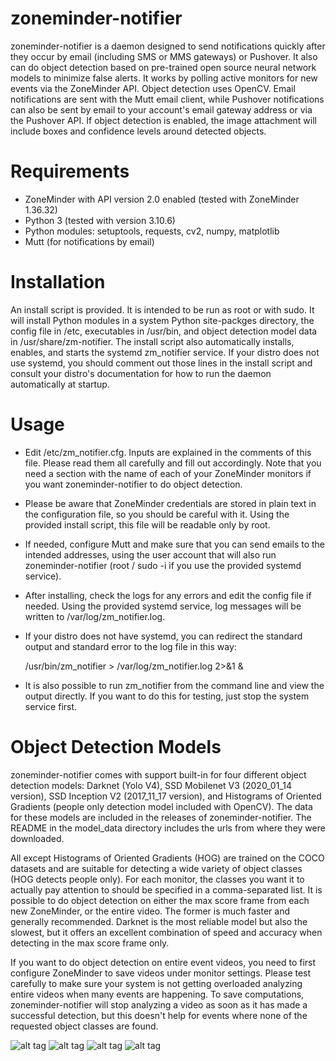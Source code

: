 zoneminder-notifier
================================================================================
zoneminder-notifier is a daemon designed to send notifications quickly after
they occur by email (including SMS or MMS gateways) or Pushover. It also can do
object detection based on pre-trained open source neural network models to
minimize false alerts. It works by polling active monitors for new events via
the ZoneMinder API. Object detection uses OpenCV. Email notifications are sent
with the Mutt email client, while Pushover notifications can also be sent by
email to your account's email gateway address or via the Pushover API. If
object detection is enabled, the image attachment will include boxes and
confidence levels around detected objects.

Requirements
================================================================================
* ZoneMinder with API version 2.0 enabled (tested with ZoneMinder 1.36.32)
* Python 3 (tested with version 3.10.6)
* Python modules: setuptools, requests, cv2, numpy, matplotlib
* Mutt (for notifications by email)

Installation
================================================================================
An install script is provided. It is intended to be run as root or with sudo. It
will install Python modules in a system Python site-packges directory, the
config file in /etc, executables in /usr/bin, and object detection model data in
/usr/share/zm-notifier. The install script also automatically installs, enables,
and starts the systemd zm_notifier service. If your distro does not use systemd,
you should comment out those lines in the install script and consult your
distro's documentation for how to run the daemon automatically at startup.

Usage
================================================================================
* Edit /etc/zm_notifier.cfg. Inputs are explained in the comments of this file.
  Please read them all carefully and fill out accordingly. Note that you need a
  section with the name of each of your ZoneMinder monitors if you want
  zoneminder-notifier to do object detection.
* Please be aware that ZoneMinder credentials are stored in plain text in the
  configuration file, so you should be careful with it. Using the provided
  install script, this file will be readable only by root.
* If needed, configure Mutt and make sure that you can send emails to the
  intended addresses, using the user account that will also run
  zoneminder-notifier (root / sudo -i if you use the provided systemd service).
* After installing, check the logs for any errors and edit the config file if
  needed. Using the provided systemd service, log messages will be written to
  /var/log/zm_notifier.log.
* If your distro does not have systemd, you can redirect the standard output
  and standard error to the log file in this way:

  /usr/bin/zm_notifier > /var/log/zm_notifier.log 2>&1 &

* It is also possible to run zm_notifier from the command line and view the
  output directly. If you want to do this for testing, just stop the system
  service first.

Object Detection Models
================================================================================
zoneminder-notifier comes with support built-in for four different object
detection models: Darknet (Yolo V4), SSD Mobilenet V3 (2020_01_14 version), SSD
Inception V2 (2017_11_17 version), and Histograms of Oriented Gradients (people
only detection model included with OpenCV). The data for these models are
included in the releases of zoneminder-notifier. The README in the model_data
directory includes the urls from where they were downloaded.

All except Histograms of Oriented Gradients (HOG) are trained on the COCO
datasets and are suitable for detecting a wide variety of object classes (HOG
detects people only). For each monitor, the classes you want it to actually
pay attention to should be specified in a comma-separated list. It is possible
to do object detection on either the max score frame from each new ZoneMinder,
or the entire video. The former is much faster and generally recommended.
Darknet is the most reliable model but also the slowest, but it offers an
excellent combination of speed and accuracy when detecting in the max score
frame only.

If you want to do object detection on entire event videos, you need to first
configure ZoneMinder to save videos under monitor settings. Please test
carefully to make sure your system is not getting overloaded analyzing entire
videos when many events are happening. To save computations, zoneminder-notifier
will stop analyzing a video as soon as it has made a successful detection, but
this doesn't help for events where none of the requested object classes are
found.

![alt tag](https://raw.githubusercontent.com/montagdude/zoneminder-notifier/master/sample_images/analysis_image-1.jpg)
![alt tag](https://raw.githubusercontent.com/montagdude/zoneminder-notifier/master/sample_images/analysis_image-2.jpg)
![alt tag](https://raw.githubusercontent.com/montagdude/zoneminder-notifier/master/sample_images/analysis_image-5.jpg)
![alt tag](https://raw.githubusercontent.com/montagdude/zoneminder-notifier/master/sample_images/analysis_image-7.jpg)
